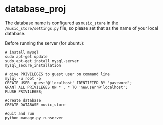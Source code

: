 # database_proj

The database name is configured as `music_store` in the `/music_store/settings.py` file, so please set that as the name of your local database.

Before running the server (for ubuntu):
```
# install mysql
sudo apt-get update
sudo apt-get install mysql-server
mysql_secure_installation

# give PRIVILEGES to guest user on command line
mysql -u root -p
CREATE USER 'guest'@'localhost' IDENTIFIED BY 'password';
GRANT ALL PRIVILEGES ON * . * TO 'newuser'@'localhost';
FLUSH PRIVILEGES;

#create database
CREATE DATABASE music_store

#quit and run
python manage.py runserver

```
